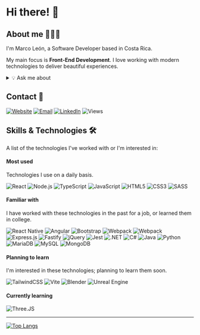 # Hi there! 👋

## About me 👨🏻‍💻

I'm Marco León, a Software Developer based in Costa Rica.


My main focus is <strong>Front-End Development</strong>. I love working with modern technologies to deliver beautiful experiences.



<details>
<summary>💡 Ask me about</summary>

<br>

```typescript
const user: Dev = {
    fullName: "Marco Leon",
    country: "Costa Rica 🇨🇷",
    languages: ["English 🇺🇸", "Spanish 🇲🇽"],
    topics: {
        'Tech': { icon: '🤖', valid: true },
        'Videogames': { icon: '👾', valid: true },
        'Art': { icon: '🎨', valid: true },
        'Music': { icon: '🎧', valid: true },
        'Gamedev': { icon: '🎮', valid: true },
        'Space': { icon: '🚀', valid: true },
    }
};
```

</details>


## Contact 💬

[![Website](https://img.shields.io/badge/website-20232A?style=for-the-badge&logo=Google%20Home&logoColor=FF7F50)](https://marcoleon.dev/)
[![Email](https://img.shields.io/badge/email-20232A?style=for-the-badge&logo=Gmail&logoColor=FF7F50)](mailto:marcotleonv@gmail.com)
[![LinkedIn](https://img.shields.io/badge/LinkedIn-20232A?style=for-the-badge&logo=linkedin&logoColor=0077B5)](https://www.linkedin.com/in/marcoleonv/)
![Views](https://hits.sh/github.com/mtlv99/hits.svg?style=for-the-badge&label=Profile%20views&color=20232A&labelColor=20232A)


## Skills & Technologies 🛠️

A list of the technologies I've worked with or I'm interested in:

#### Most used

Technologies I use on a daily basis.

![React](https://img.shields.io/badge/React-20232A?style=for-the-badge&logo=react&logoColor=61DAFB)
![Node.js](https://img.shields.io/badge/Node.js-20232A?style=for-the-badge&logo=nodedotjs&logoColor=339933)
![TypeScript](https://img.shields.io/badge/TypeScript-20232A?style=for-the-badge&logo=typescript&logoColor=007ACC)
![JavaScript](https://img.shields.io/badge/JavaScript-20232A?style=for-the-badge&logo=javascript&logoColor=F7DF1E)
![HTML5](https://img.shields.io/badge/HTML5-20232A?style=for-the-badge&logo=html5&logoColor=E34F26)
![CSS3](https://img.shields.io/badge/CSS3-20232A?style=for-the-badge&logo=css3&logoColor=1572B6)
![SASS](https://img.shields.io/badge/Sass-20232A?style=for-the-badge&logo=sass&logoColor=CC6699)

#### Familiar with

I have worked with these technologies in the past for a job, or learned them in college.

![React Native](https://img.shields.io/badge/React_Native-20232A?style=for-the-badge&logo=react&logoColor=61DAFB)
![Angular](https://img.shields.io/badge/Angular-20232A?style=for-the-badge&logo=angular&logoColor=DD0031)
![Bootstrap](https://img.shields.io/badge/Bootstrap-20232A?style=for-the-badge&logo=bootstrap&logoColor=563D7C)
![Webpack](https://img.shields.io/badge/Webpack-20232A?style=for-the-badge&logo=webpack&logoColor=8DD6F9)
![Webpack](https://img.shields.io/badge/Adobe%20XD-20232A?style=for-the-badge&logo=Adobe%20XD&logoColor=CC6699)
![Express.js](https://img.shields.io/badge/Express.js-20232A?style=for-the-badge&logo=express&logoColor=white)
![Fastify](https://img.shields.io/badge/fastify-20232A?style=for-the-badge&logo=fastify&logoColor=white)
![jQuery](https://img.shields.io/badge/jQuery-20232A?style=for-the-badge&logo=jquery&logoColor=0769AD)
![Jest](https://img.shields.io/badge/Jest-20232A?style=for-the-badge&logo=jest&logoColor=C21325)
![.NET](https://img.shields.io/badge/.NET-20232A?style=for-the-badge&logo=dotnet&logoColor=512BD4)
![C#](https://img.shields.io/badge/C%23-20232A?style=for-the-badge&logo=c-sharp&logoColor=239120)
![Java](https://img.shields.io/badge/Java-20232A?style=for-the-badge&logo=Oracle&logoColor=F80000)
![Python](https://img.shields.io/badge/Python-20232A?style=for-the-badge&logo=python&logoColor=0769AD)
![MariaDB](https://img.shields.io/badge/MariaDB-20232A?style=for-the-badge&logo=mariadb&logoColor=0769AD)
![MySQL](https://img.shields.io/badge/MySQL-20232A?style=for-the-badge&logo=mysql&logoColor=005C84)
![MongoDB](https://img.shields.io/badge/MongoDB-20232A?style=for-the-badge&logo=mongodb&logoColor=4EA94B)

#### Planning to learn

I'm interested in these technologies; planning to learn them soon.

![TailwindCSS](https://img.shields.io/badge/Tailwind_CSS-20232A?style=for-the-badge&logo=tailwind-css&logoColor=38B2AC)
![Vite](https://img.shields.io/badge/Vite-20232A?style=for-the-badge&logo=vite&logoColor=B73BFE)
![Blender](https://img.shields.io/badge/-Blender-20232A?style=for-the-badge&logo=blender&logoColor=23F5792A)
![Unreal Engine](https://img.shields.io/badge/-Unreal%20Engine-20232A?style=for-the-badge&logo=unreal-engine&logoColor=white)

#### Currently learning

![Three.JS](https://img.shields.io/badge/Three.Js-20232A?style=for-the-badge&logo=three.js&logoColor=white)

<hr>

[![Top Langs](https://github-readme-stats-ruby-one.vercel.app/api/top-langs/?username=mtlv99&layout=compact)](https://github.com/anuraghazra/github-readme-stats)

